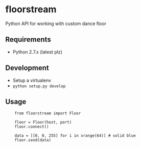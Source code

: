 floorstream
===========

Python API for working with custom dance floor


Requirements
------------

* Python 2.7.x (latest plz)


Development
-----------

* Setup a virtualenv
* `python setup.py develop`

Usage
-----

        from floorstream import Floor

        floor = Floor(host, port)
        floor.connect()

        data = [[0, 0, 255] for i in xrange(64)] # solid blue
        floor.send(data)
